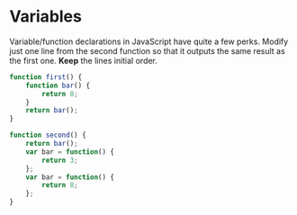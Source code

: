 # Variables

Variable/function declarations in JavaScript have quite a few perks. Modify just one line from the second function so that it outputs the same result as the first one. **Keep** the lines initial order.

```javascript
function first() {
    function bar() {
        return 8;
    }
    return bar();
}

function second() {
    return bar();
    var bar = function() {
        return 3;
    };
    var bar = function() {
        return 8;
    };
}
```
